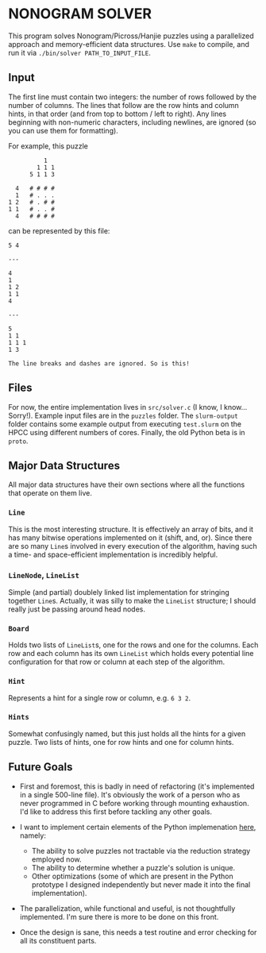 NONOGRAM SOLVER
===============

This program solves Nonogram/Picross/Hanjie puzzles using a parallelized
approach and memory-efficient data structures. Use `make` to compile, and run
it via `./bin/solver PATH_TO_INPUT_FILE`.


Input
-----

The first line must contain two integers: the number of rows followed by the
number of columns. The lines that follow are the row hints and column hints,
in that order (and from top to bottom / left to right). Any lines beginning
with non-numeric characters, including newlines, are ignored (so you can use
them for formatting). 

For example, this puzzle

              1
            1 1 1
          5 1 1 3

      4   # # # #
      1   # . . .
    1 2   # . # #
    1 1   # . . #
      4   # # # #

can be represented by this file:

```
5 4

---

4
1
1 2
1 1
4

---

5
1 1
1 1 1
1 3

The line breaks and dashes are ignored. So is this!
```


Files
-----

For now, the entire implementation lives in `src/solver.c` (I know, I know... 
Sorry!). Example input files are in the `puzzles` folder. The `slurm-output`
folder contains some example output from executing `test.slurm` on the HPCC
using different numbers of cores. Finally, the old Python beta is in `proto`.


Major Data Structures
---------------------

All major data structures have their own sections where all the functions that
operate on them live.

### `Line`
This is the most interesting structure. It is effectively an array of bits, and
it has many bitwise operations implemented on it (shift, and, or). Since there
are so many `Line`s involved in every execution of the algorithm, having such a
time- and space-efficient implementation is incredibly helpful.

### `LineNode`, `LineList`
Simple (and partial) doublely linked list implementation for stringing together
`Line`s. Actually, it was silly to make the `LineList` structure; I should
really just be passing around head nodes. 

### `Board`
Holds two lists of `LineList`s, one for the rows and one for the columns. Each
row and each column has its own `LineList` which holds every potential line 
configuration for that row or column at each step of the algorithm.

### `Hint`
Represents a hint for a single row or column, e.g. `6 3 2`.

### `Hints`
Somewhat confusingly named, but this just holds all the hints for a given
puzzle. Two lists of hints, one for row hints and one for column hints.


Future Goals
------------

- First and foremost, this is badly in need of refactoring (it's implemented in 
  a single 500-line file). It's obviously the work of a person who as never 
  programmed in C before working through mounting exhaustion. I'd like to 
  address this first before tackling any other goals.

- I want to implement certain elements of the Python implemenation
  [here](rosettacode.org/wiki/Nonogram_solver#Python), namely:
    * The ability to solve puzzles not tractable via the reduction strategy
      employed now.
    * The ability to determine whether a puzzle's solution is unique.
    * Other optimizations (some of which are present in the Python prototype I
      designed independently but never made it into the final implementation).

- The parallelization, while functional and useful, is not thoughtfully
  implemented. I'm sure there is more to be done on this front.

- Once the design is sane, this needs a test routine and error checking for all
  its constituent parts. 

